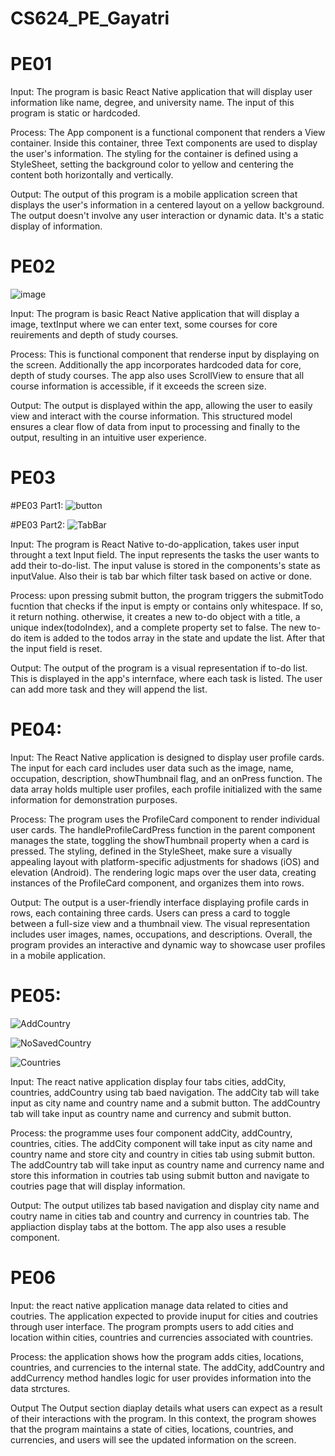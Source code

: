 # CS624_PE_Gayatri

# PE01

Input: The program is basic React Native application that will display user information like name, degree, and university name. The input of this program is static or hardcoded. 

Process: The App component is a functional component that renders a View container. Inside this container, three Text components are used to display the user's information. The styling for the container is defined using a StyleSheet, setting the background color to yellow and centering the content both horizontally and vertically.

Output: The output of this program is a mobile application screen that displays the user's information in a centered layout on a yellow background. The output doesn't involve any user interaction or dynamic data. It's a static display of information.

# PE02
![image](https://github.com/gayatrisoni/CS624_PE_Gayatri/assets/54921052/a9afd524-46dd-40c3-b89a-93048023a985)

Input: The program is basic React Native application that will display a image, textInput where we can enter text, some courses for core reuirements and depth of study courses.

Process: This is functional component that renderse input by displaying on the screen. Additionally the app incorporates hardcoded data for core, depth of study courses. The app also uses ScrollView to ensure that all course information is accessible, if it exceeds the screen size.

Output: The output is displayed within the app, allowing the user to easily view and interact with the course information. This structured model ensures a clear flow of data from input to processing and finally to the output, resulting in an intuitive user experience.

# PE03
#PE03 Part1:
![button](https://github.com/gayatrisoni/CS624_PE_Gayatri/assets/54921052/30f04edb-2543-468c-8d05-a86af25e8874)

#PE03 Part2:
![TabBar](https://github.com/gayatrisoni/CS624_PE_Gayatri/assets/54921052/29001758-4a92-405c-a117-16330a639734)

Input: The program is React Native to-do-application, takes user input throught a text Input field. The input represents the tasks the user wants to add their to-do-list. The input valuse is stored in the components's state as inputValue. Also their is tab bar which filter task based on active or done.

Process: upon pressing submit button, the program triggers the submitTodo fucntion that checks if the input is empty or contains only whitespace. If so, it return nothing. otherwise, it creates a new to-do object with a title, a unique index(todoIndex), and a complete property set to false. The new to-do item is added to the todos array in the state and update the list. After that the input field is reset.

Output: The output of the program is a visual representation if to-do list. This is displayed in the app's internface, where each task is listed. The user can add more task and they will append the list.

# PE04:
Input: The React Native application is designed to display user profile cards. The input for each card includes user data such as the image, name, occupation, description, showThumbnail flag, and an onPress function. The data array holds multiple user profiles, each profile initialized with the same information for demonstration purposes.

Process: The program uses the ProfileCard component to render individual user cards. The handleProfileCardPress function in the parent component manages the state, toggling the showThumbnail property when a card is pressed. The styling, defined in the StyleSheet, make sure a visually appealing layout with platform-specific adjustments for shadows (iOS) and elevation (Android). The rendering logic maps over the user data, creating instances of the ProfileCard component, and organizes them into rows.

Output: The output is a user-friendly interface displaying profile cards in rows, each containing three cards. Users can press a card to toggle between a full-size view and a thumbnail view. The visual representation includes user images, names, occupations, and descriptions. Overall, the program provides an interactive and dynamic way to showcase user profiles in a mobile application.

# PE05:

![AddCountry](https://github.com/gayatrisoni/CS624_PE_Gayatri/assets/54921052/0a35df4e-c4a2-4dd1-aba4-94ce01df5d04)

![NoSavedCountry](https://github.com/gayatrisoni/CS624_PE_Gayatri/assets/54921052/c5e94dd5-5fb6-4edc-b9ba-b0a59b6b0f01)

![Countries](https://github.com/gayatrisoni/CS624_PE_Gayatri/assets/54921052/a2648f06-bd47-4fb1-90fd-c8b7a4576836)



Input: The react native application display four tabs cities, addCity, countries, addCountry using tab baed navigation. The addCity tab will take input as city name and country name and a submit button. The addCountry tab will take input as country name and currency and submit button.

Process: the programme uses four component addCity, addCountry, countries, cities. The addCity component will take input as city name and country name and store city and country in cities tab using submit button. The addCountry tab will take input as country name and currency name and store this information in coutries tab using submit button and navigate to coutries page that will display information.

Output: The output utilizes tab based navigation and display city name and coutry name in cities tab and country and currency in countries tab. The appliaction display tabs at the bottom. The app also uses a resuble component. 

# PE06

Input: the react native application manage data related to cities and coutries. The application expected to provide inuput for cities and coutries through user interface. The program prompts users to add cities and location within cities, countries and currencies associated with countries.

Process: the application shows how the program adds cities, locations, countries, and currencies to the internal state. The addCity, addCountry and addCurrency method handles logic for user provides information into the data strctures.

Output
The Output section diaplay details what users can expect as a result of their interactions with the program. In this context, the program showes that the program maintains a state of cities, locations, countries, and currencies, and users will see the updated information on the screen. 
